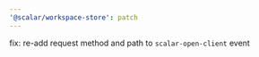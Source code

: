 ```yaml
---
'@scalar/workspace-store': patch
---
```


fix: re-add request method and path to `scalar-open-client` event
